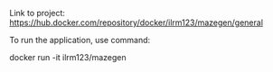 Link to project: https://hub.docker.com/repository/docker/ilrm123/mazegen/general


To run the application, use command:

docker run -it ilrm123/mazegen
